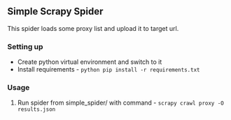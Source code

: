 ## Simple Scrapy Spider

This spider loads some proxy list and upload it to target url.

### Setting up

- Create python virtual environment and switch to it
- Install requirements - `python pip install -r requirements.txt`

### Usage

1. Run spider from simple_spider/ with command - `scrapy crawl proxy -O results.json`

